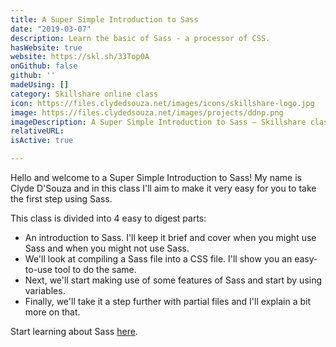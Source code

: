 ```yaml
---
title: A Super Simple Introduction to Sass
date: "2019-03-07"
description: Learn the basic of Sass - a processor of CSS.
hasWebsite: true
website: https://skl.sh/33Top0A
onGithub: false
github: ''
madeUsing: []
category: Skillshare online class
icon: https://files.clydedsouza.net/images/icons/skillshare-logo.jpg
image: https://files.clydedsouza.net/images/projects/ddnp.png
imageDescription: A Super Simple Introduction to Sass – Skillshare class
relativeURL: 
isActive: true

---
```


Hello and welcome to a Super Simple Introduction to Sass! My name is Clyde D'Souza and in this class I'll aim to make it very easy for you to take the first step using Sass. 

This class is divided into 4 easy to digest parts:
* An introduction to Sass. I'll keep it brief and cover when you might use Sass and when you might not use Sass.
* We'll look at compiling a Sass file into a CSS file. I'll show you an easy-to-use tool to do the same.
* Next, we'll start making use of some features of Sass and start by using variables.
* Finally, we'll take it a step further with partial files and I'll explain a bit more on that.

Start learning about Sass [here](https://skl.sh/33Top0A). 
